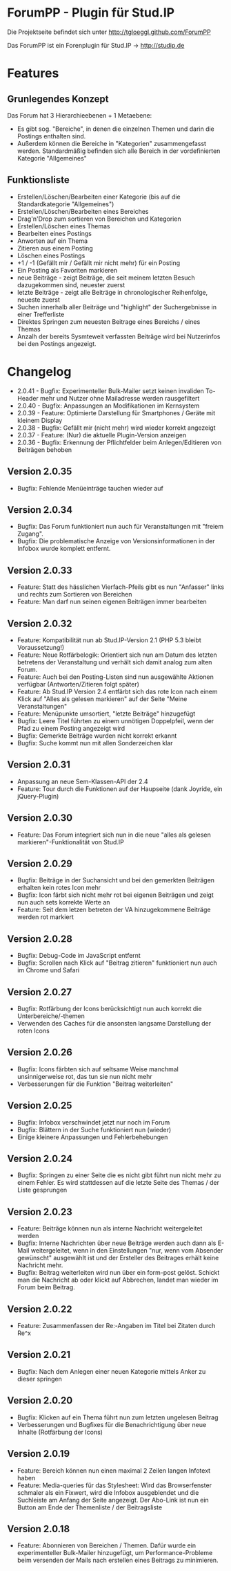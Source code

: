 # ForumPP - Plugin für Stud.IP

Die Projektseite befindet sich unter http://tgloeggl.github.com/ForumPP

Das ForumPP ist ein Forenplugin für Stud.IP -> http://studip.de

# Features

## Grunlegendes Konzept

Das Forum hat 3 Hierarchieebenen + 1 Metaebene:

* Es gibt sog. "Bereiche", in denen die einzelnen Themen und darin die Postings enthalten sind.
* Außerdem können die Bereiche in "Kategorien" zusammengefasst werden. 
  Standardmäßig befinden sich alle Bereich in der vordefinierten Kategorie "Allgemeines"

## Funktionsliste
* Erstellen/Löschen/Bearbeiten einer Kategorie (bis auf die Standardkategorie "Allgemeines")
* Erstellen/Löschen/Bearbeiten eines Bereiches
* Drag'n'Drop zum sortieren von Bereichen und Kategorien
* Erstellen/Löschen eines Themas
* Bearbeiten eines Postings
* Anworten auf ein Thema
* Zitieren aus einem Posting
* Löschen eines Postings
* +1 / -1 (Gefällt mir / Gefällt mir nicht mehr) für ein Posting
* Ein Posting als Favoriten markieren
* neue Beiträge - zeigt Beiträge, die seit meinem letzten Besuch dazugekommen sind, neuester zuerst
* letzte Beiträge - zeigt alle Beiträge in chronologischer Reihenfolge, neueste zuerst
* Suchen innerhalb aller Beiträge und "highlight" der Suchergebnisse in einer Trefferliste
* Direktes Springen zum neuesten Beitrage eines Bereichs / eines Themas
* Anzalh der bereits Sysmteweit verfassten Beiträge wird bei Nutzerinfos bei den Postings angezeigt.

# Changelog
* 2.0.41 - Bugfix: Experimenteller Bulk-Mailer setzt keinen invaliden To-Header mehr und Nutzer ohne Mailadresse werden rausgefiltert
* 2.0.40 - Bugfix: Anpassungen an Modifikationen im Kernsystem
* 2.0.39 - Feature: Optimierte Darstellung für Smartphones / Geräte mit kleinem Display
* 2.0.38 - Bugfix: Gefällt mir (nicht mehr) wird wieder korrekt angezeigt
* 2.0.37 - Feature: (Nur) die aktuelle Plugin-Version anzeigen
* 2.0.36 - Bugfix: Erkennung der Pflichtfelder beim Anlegen/Editieren von Beiträgen behoben

## Version 2.0.35
* Bugfix: Fehlende Menüeinträge tauchen wieder auf

## Version 2.0.34
* Bugfix: Das Forum funktioniert nun auch für Veranstaltungen mit "freiem Zugang".
* Bugfix: Die problematische Anzeige von Versionsinformationen in der Infobox wurde komplett entfernt.

## Version 2.0.33
* Feature: Statt des hässlichen Vierfach-Pfeils gibt es nun "Anfasser" links und rechts zum Sortieren von Bereichen
* Feature: Man darf nun seinen eigenen Beiträgen immer bearbeiten

## Version 2.0.32
* Feature: Kompatibilität nun ab Stud.IP-Version 2.1 (PHP 5.3 bleibt Voraussetzung!)
* Feature: Neue Rotfärbelogik: Orientiert sich nun am Datum des letzten betretens der Veranstaltung und verhält sich damit analog zum alten Forum.
* Feature: Auch bei den Posting-Listen sind nun ausgewählte Aktionen verfügbar (Antworten/Zitieren folgt später)
* Feature: Ab Stud.IP Version 2.4 entfärbt sich das rote Icon nach einem Klick auf "Alles als gelesen markieren" auf der Seite "Meine Veranstaltungen"
* Feature: Menüpunkte umsortiert, "letzte Beiträge" hinzugefügt
* Bugfix: Leere Titel führten zu einem unnötigen Doppelpfeil, wenn der Pfad zu einem Posting angezeigt wird
* Bugfix: Gemerkte Beiträge wurden nicht korrekt erkannt
* Bugfix: Suche kommt nun mit allen Sonderzeichen klar

## Version 2.0.31
* Anpassung an neue Sem-Klassen-API der 2.4
* Feature: Tour durch die Funktionen auf der Haupseite (dank Joyride, ein jQuery-Plugin)

## Version 2.0.30
* Feature: Das Forum integriert sich nun in die neue "alles als gelesen markieren"-Funktionalität von Stud.IP

## Version 2.0.29
* Bugfix: Beiträge in der Suchansicht und bei den gemerkten Beiträgen erhalten kein rotes Icon mehr
* Bugfix: Icon färbt sich nicht mehr rot bei eigenen Beiträgen und zeigt nun auch sets korrekte Werte an
* Feature: Seit dem letzen betreten der VA hinzugekommene Beiträge werden rot markiert

## Version 2.0.28
* Bugfix: Debug-Code im JavaScript entfernt
* Bugfix: Scrollen nach Klick auf "Beitrag zitieren" funktioniert nun auch im Chrome und Safari

## Version 2.0.27
* Bugfix: Rotfärbung der Icons berücksichtigt nun auch korrekt die Unterbereiche/-themen
* Verwenden des Caches für die ansonsten langsame Darstellung der roten Icons

## Version 2.0.26
* Bugfix: Icons färbten sich auf seltsame Weise manchmal unsinnigerweise rot, das tun sie nun nicht mehr
* Verbesserungen für die Funktion "Beitrag weiterleiten"

## Version 2.0.25
* Bugfix: Infobox verschwindet jetzt nur noch im Forum
* Bugfix: Blättern in der Suche funktioniert nun (wieder)
* Einige kleinere Anpassungen und Fehlerbehebungen

## Version 2.0.24
* Bugfix: Springen zu einer Seite  die es nicht gibt führt nun nicht mehr zu einem Fehler. Es
  wird stattdessen auf die letzte Seite des Themas / der Liste gesprungen

## Version 2.0.23

* Feature: Beiträge können nun als interne Nachricht weitergeleitet werden
* Bugfix: Interne Nachrichten über neue Beiträge werden auch dann als E-Mail weitergeleitet,
  wenn in den Einstellungen "nur, wenn vom Absender gewünscht" ausgewählt ist und der Ersteller
  des Beitrages erhält keine Nachricht mehr.
* Bugfix: Beitrag weiterleiten wird nun über ein form-post gelöst. Schickt man die Nachricht ab oder klickt
  auf Abbrechen, landet man wieder im Forum beim Beitrag.

## Version 2.0.22

* Feature: Zusammenfassen der Re:-Angaben im Titel bei Zitaten durch Re^x

## Version 2.0.21

* Bugfix: Nach dem Anlegen einer neuen Kategorie mittels Anker zu dieser springen


## Version 2.0.20

* Bugfix: Klicken auf ein Thema führt nun zum letzten ungelesen Beitrag
* Verbesserungen und Bugfixes für die Benachrichtigung über neue Inhalte (Rotfärbung der Icons)

## Version 2.0.19

* Feature: Bereich können nun einen maximal 2 Zeilen langen Infotext haben
* Feature: Media-queries für das Stylesheet: Wird das Browserfenster schmaler als ein Fixwert,
  wird die Infobox ausgeblendet und die Suchleiste am Anfang der Seite angezeigt.
  Der Abo-Link ist nun ein Button am Ende der Themenliste / der Beitragsliste

## Version 2.0.18

* Feature: Abonnieren von Bereichen / Themen. Dafür wurde ein experimenteller Bulk-Mailer hinzugefügt,
  um Performance-Probleme beim versenden der Mails nach erstellen eines Beitrags zu minimieren.
